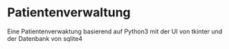 # Patientenverwaltung
Eine Patientenverwaktung basierend auf Python3 mit der UI von tkinter und der Datenbank von sqlite4
